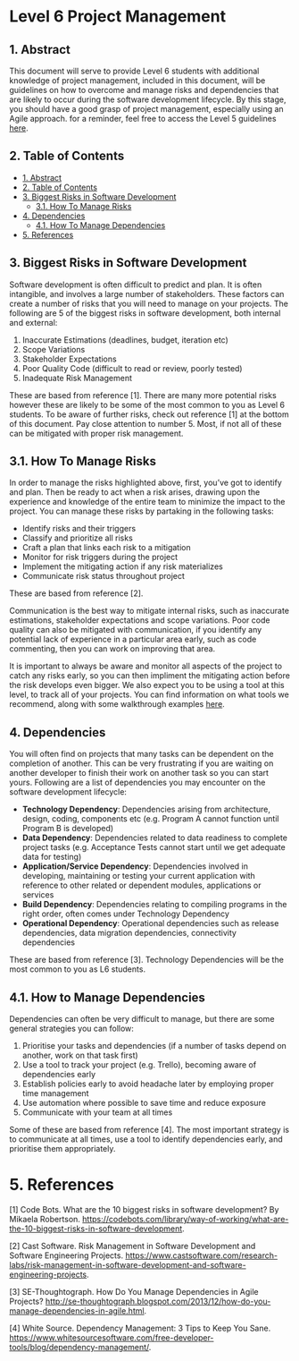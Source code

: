 # Level 6 Project Management

## 1. Abstract

This document will serve to provide Level 6 students with additional knowledge of project management, included in this document, will be guidelines on how to overcome and manage risks and dependencies that are likely to occur during the software development lifecycle.
By this stage, you should have a good grasp of project management, especially using an Agile approach. for a reminder, feel free to access the Level 5 guidelines [here](/planning/project-management/level-5/level_5_management_guidelines.md).

## 2. Table of Contents

- [1. Abstract](#1-abstract)
- [2. Table of Contents](#2-table-of-contents)
- [3. Biggest Risks in Software Development](#3-biggest-risks-in-software-development)
  - [3.1. How To Manage Risks](#31-how-to-manage-risks)
- [4. Dependencies](#4-dependencies)
  - [4.1. How To Manage Dependencies](#41-how-to-manage-dependencies)
- [5. References](#5-references)

## 3. Biggest Risks in Software Development

Software development is often difficult to predict and plan. It is often intangible, and involves a large number of stakeholders. These factors can create a number of risks that you will need to manage on your projects.
The following are 5 of the biggest risks in software development, both internal and external:

1. Inaccurate Estimations (deadlines, budget, iteration etc)
2. Scope Variations
3. Stakeholder Expectations
4. Poor Quality Code (difficult to read or review, poorly tested)
5. Inadequate Risk Management

These are based from reference [1]. There are many more potential risks however these are likely to be some of the most common to you as Level 6 students. To be aware of further risks, check out reference [1] at the bottom of this document.
Pay close attention to number 5. Most, if not all of these can be mitigated with proper risk management.

## 3.1. How To Manage Risks

In order to manage the risks highlighted above, first, you’ve got to identify and plan. Then be ready to act when a risk arises, drawing upon the experience and knowledge of the entire team to minimize the impact to the project. You can manage these risks by partaking in the following tasks:

* Identify risks and their triggers
* Classify and prioritize all risks
* Craft a plan that links each risk to a mitigation
* Monitor for risk triggers during the project
* Implement the mitigating action if any risk materializes
* Communicate risk status throughout project

These are based from reference [2].

Communication is the best way to mitigate internal risks, such as inaccurate estimations, stakeholder expectations and scope variations. Poor code quality can also be mitigated with communication, if you identify any potential lack of experience in a particular area early, such as code commenting, then you can work on improving that area. 

It is important to always be aware and monitor all aspects of the project to catch any risks early, so you can then impliment the mitigating action before the risk develops even bigger. We also expect you to be using a tool at this level, to track all of your projects. You can find information on what tools we recommend, along with some walkthrough examples [here](/planning/project-management/tools/project_management_tools.md).

## 4. Dependencies

You will often find on projects that many tasks can be dependent on the completion of another. This can be very frustrating if you are waiting on another developer to finish their work on another task so you can start yours. Following are a list of dependencies you may encounter on the software development lifecycle:

* **Technology Dependency**: Dependencies arising from architecture, design, coding, components etc (e.g. Program A cannot function until Program B is developed)
* **Data Dependency**: Dependencies related to data readiness to complete project tasks (e.g. Acceptance Tests cannot start until we get adequate data for testing)
* **Application/Service Dependency**: Dependencies involved in developing, maintaining or testing your current application with reference to other related or dependent modules, applications or services
* **Build Dependency**: Dependencies relating to compiling programs in the right order, often comes under Technology Dependency
* **Operational Dependency**: Operational dependencies such as release dependencies, data migration dependencies, connectivity dependencies

These are based from reference [3]. Technology Dependencies will be the most common to you as L6 students.

## 4.1. How to Manage Dependencies

Dependencies can often be very difficult to manage, but there are some general strategies you can follow:

1. Prioritise your tasks and dependencies (if a number of tasks depend on another, work on that task first)
2. Use a tool to track your project (e.g. Trello), becoming aware of dependencies early
3. Establish policies early to avoid headache later by employing proper time management
4. Use automation where possible to save time and reduce exposure
5. Communicate with your team at all times

Some of these are based from reference [4]. The most important strategy is to communicate at all times, use a tool to identify dependencies early, and prioritise them appropriately.

# 5. References

[1] Code Bots. What are the 10 biggest risks in software development? By Mikaela Robertson. <https://codebots.com/library/way-of-working/what-are-the-10-biggest-risks-in-software-development>.

[2] Cast Software. Risk Management in Software Development and Software Engineering Projects. <https://www.castsoftware.com/research-labs/risk-management-in-software-development-and-software-engineering-projects>.

[3] SE-Thoughtograph. How Do You Manage Dependencies in Agile Projects? <http://se-thoughtograph.blogspot.com/2013/12/how-do-you-manage-dependencies-in-agile.html>.

[4] White Source. Dependency Management: 3 Tips to Keep You Sane. <https://www.whitesourcesoftware.com/free-developer-tools/blog/dependency-management/>.
